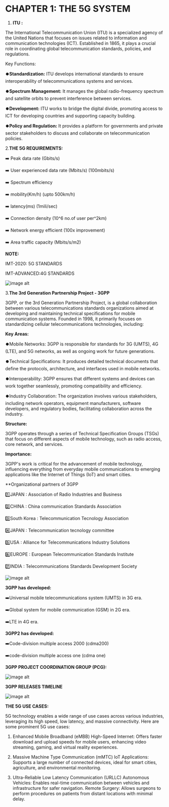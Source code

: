 # CHAPTER 1: THE 5G SYSTEM

1. **ITU :** 

The International Telecommunication Union (ITU) is a specialized agency of the United Nations that focuses on issues related to information and communication 
technologies (ICT). Established in 1865, it plays a crucial role in coordinating global telecommunication standards, policies, and regulations.

Key Functions:

⏺️**Standardization:** ITU develops international standards to ensure interoperability of telecommunications systems and services.

⏺️**Spectrum Management:** It manages the global radio-frequency spectrum and satellite orbits to prevent interference between services.

⏺️**Development:** ITU works to bridge the digital divide, promoting access to ICT for developing countries and supporting capacity building.

⏺️**Policy and Regulation:** It provides a platform for governments and private sector stakeholders to discuss and collaborate on telecommunication policies.

2.**THE 5G REQUIREMENTS:**

➡️ Peak data rate (Gbits/s)

➡️ User experienced data rate (Mbits/s) (100mbits/s)

➡️ Spectrum efficiency

➡️ mobility(Km/h) (upto 500km/h)

➡️ latency(ms) (1mili/sec)

➡️ Connection density (10^6 no.of user per^2km)

➡️ Network energy efficient (100x improvement)

➡️ Area traffic capacity (Mbits/s/m2)

**NOTE:**

IMT-2020: 5G STANDARDS

IMT-ADVANCED:4G STANDARDS

![image alt]()

3.**The 3rd Generation Partnership Project - 3GPP**

3GPP, or the 3rd Generation Partnership Project, is a global collaboration between various telecommunications standards organizations aimed at developing and maintaining technical specifications for mobile communication systems. Founded in 1998, it primarily focuses on standardizing cellular telecommunications technologies, including:

**Key Areas:**

⏺️Mobile Networks: 3GPP is responsible for standards for 3G (UMTS), 4G (LTE), and 5G networks, as well as ongoing work for future generations.

⏺️Technical Specifications: It produces detailed technical documents that define the protocols, architecture, and interfaces used in mobile networks.

⏺️Interoperability: 3GPP ensures that different systems and devices can work together seamlessly, promoting compatibility and efficiency.

⏺️Industry Collaboration: The organization involves various stakeholders, including network operators, equipment manufacturers, software developers, and regulatory bodies, facilitating collaboration across the industry.

**Structure:**

3GPP operates through a series of Technical Specification Groups (TSGs) that focus on different aspects of mobile technology, such as radio access, core network, and services.

**Importance:**

3GPP's work is critical for the advancement of mobile technology, influencing everything from everyday mobile communications to emerging applications like the Internet of Things (IoT) and smart cities.

**Organizational partners of 3GPP

1️⃣JAPAN : Association of Radio Industries and Business 

2️⃣CHINA : China communication Standards Association

3️⃣South Korea : Telecommunication Tecnology Association

4️⃣JAPAN : Telecommunication tecnology committee

5️⃣USA : Alliance for Telecommunications Industry Solutions

6️⃣EUROPE : European Telecommunication Standards Institute 

7️⃣INDIA : Telecommunications Standards Development Society 

![image alt]()

**3GPP has developed:**
 
 ➡️Universal mobile telecommunications system (UMTS) in 3G era.

 ➡️Global system for mobile communication (GSM) in 2G era.

 ➡️LTE in 4G era.

 **3GPP2 has developed:**

 ➡️Code-division multiple access 2000 (cdma200)

 ➡️code-division multiple access one (cdma one)

 **3GPP PROJECT COORDINATION GROUP (PCG):**

 ![image alt]()

 **3GPP RELEASES TIMELINE**

 ![image alt]()

 **THE 5G USE CASES:**

5G technology enables a wide range of use cases across various industries, leveraging its high speed, low latency, and massive connectivity. Here are some prominent 5G use cases:

1. Enhanced Mobile Broadband (eMBB)
High-Speed Internet: Offers faster download and upload speeds for mobile users, enhancing video streaming, gaming, and virtual reality experiences.

2. Massive Machine Type Communication (mMTC)
IoT Applications: Supports a large number of connected devices, ideal for smart cities, agriculture, and environmental monitoring.

3. Ultra-Reliable Low Latency Communication (URLLC)
Autonomous Vehicles: Enables real-time communication between vehicles and infrastructure for safer navigation.
Remote Surgery: Allows surgeons to perform procedures on patients from distant locations with minimal delay.

 
 

